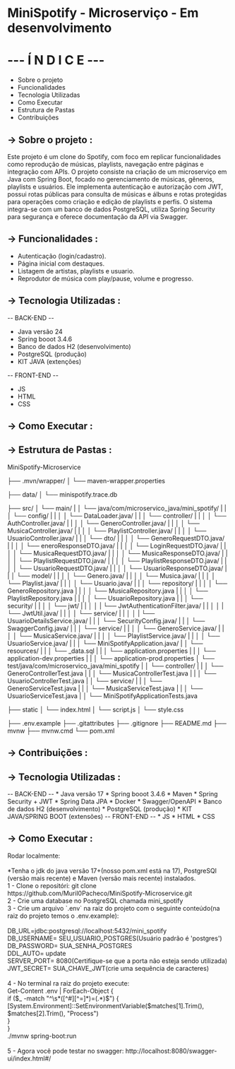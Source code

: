 # MiniSpotify - Microserviço - Em desenvolvimento

<h1>--- Í N D I C E ---</h1>

* Sobre o projeto
* Funcionalidades
* Tecnologia Utilizadas
* Como Executar
* Estrutura de Pastas
* Contribuições
  

<h2>→ Sobre o projeto :</h2>
Este projeto é um clone do Spotify, com foco em replicar funcionalidades como reprodução de músicas, playlists, navegação entre páginas e integração com APIs. O projeto consiste na criação de um microserviço em Java com Spring Boot, focado no gerenciamento de músicas, gêneros, playlists e usuários. Ele implementa autenticação e autorização com JWT, possui rotas públicas para consulta de músicas e álbuns e rotas protegidas para operações como criação e edição de playlists e perfis. O sistema integra-se com um banco de dados PostgreSQL, utiliza Spring Security para segurança e oferece documentação da API via Swagger.

<h2>→ Funcionalidades :</h2>

  * Autenticação (login/cadastro).
  * Página inicial com destaques.
  * Listagem de artistas, playlists e usuario.
  * Reprodutor de música com play/pause, volume e progresso.

<h2>→ Tecnologia Utilizadas :</h2>

  -- BACK-END -- 
  * Java versão 24
  * Spring booot 3.4.6
  * Banco de dados H2 (desenvolvimento)
  * PostgreSQL (produção)
  * KIT JAVA (extenções)

  -- FRONT-END --
  * JS
  * HTML 
  * CSS


<h2>→ Como Executar :</h2>

<h2>→ Estrutura de Pastas :</h2>

MiniSpotify-Microservice

├── .mvn/wrapper/
│ └── maven-wrapper.properties

├── data/
│ └── minispotify.trace.db

├── src/
│ └── main/
| │ └── java/com/microservico_java/mini_spotify/
| | │ └── config/
| | │ │ └── DataLoader.java/
| | │ └── controller/
| | │ │ └── AuthController.java/
| | │ │ └── GeneroController.java/
| | │ │ └── MusicaController.java/
| | │ │ └── PlaylistController.java/
| | │ │ └── UsuarioController.java/
| | │ └── dto/
| | │ │ └── GeneroRequestDTO.java/  
| | │ │ └── eneroResponseDTO.java/
| | │ │ └── LoginRequestDTO.java/
| | │ │ └── MusicaRequestDTO.java/
| | │ │ └── MusicaResponseDTO.java/
| | │ │ └── PlaylistRequestDTO.java/
| | │ │ └── PlaylistResponseDTO.java/
| | │ │ └── UsuarioRequestDTO.java/
| | │ │ └── UsuarioResponseDTO.java/
| | │ └── model/
| | │ │ └── Genero.java/
| | │ │ └── Musica.java/
| | │ │ └── Playlist.java/
| | │ │ └── Usuario.java/
| | │ └── repository/
| | │ │ └── GeneroRepository.java
| | │ │ └── MusicaRepository.java
| | │ │ └── PlaylistRepository.java
| | │ │ └── UsuarioRepository.java
| | │ └── security/
| | │ │ └── jwt/
| | │ │ | └── JwtAuthenticationFilter.java/
| | │ │ | └── JwtUtil.java/
| | │ │ └── service/
| | │ │ | └── UsuarioDetailsService.java/
| | │ └── SecurityConfig.java/
| | │ └── SwaggerConfig.java/
| | │ └── service/
| | │ │ └── GeneroService.java/
| | │ │ └── MusicaService.java/
| | │ │ └── PlaylistService.java/
| | │ │ └── UsuarioService.java/
| | │ └── MiniSpotifyApplication.java/
| │ └── resources/
| | │ └── _data.sql
| | │ └── application.properties
| | │ └── application-dev.properties
| | │ └── application-prod.properties
│ └── test/java/com/microservico_java/mini_spotify
| │ └── controller/
| | │ └── GeneroControllerTest.java
| | │ └── MusicaControllerTest.java
| | │ └── UsuarioControllerTest.java
| │ └── service/
| | │ └── GeneroServiceTest.java
| | │ └── MusicaServiceTest.java
| | │ └── UsuarioServiceTest.java
| │ └── MiniSpotifyApplicationTests.java

├── static
│ └── index.html
│ └── script.js
│ └── style.css

├── .env.example
├── .gitattributes
├── .gitignore
├── README.md
├── mvnw
├── mvnw.cmd
└── pom.xml

<h2>→ Contribuições :</h2>



<h2>→ Tecnologia Utilizadas :</h2>
 -- BACK-END --
 * Java versão 17
 * Spring booot 3.4.6
 * Maven
 * Spring Security + JWT
 * Spring Data JPA
 * Docker
 * Swagger/OpenAPI
 * Banco de dados H2 (desenvolvimento)
 * PostgreSQL (produção)
 * KIT JAVA/SPRING BOOT (extensões)
 -- FRONT-END --
 * JS
 * HTML
 * CSS

    
<h2>→ Como Executar :</h2>
Rodar localmente:
<br><br>
*Tenha o jdk do java versão 17+(nosso pom.xml está na 17), PostgreSQl (versão mais
recente) e Maven (versão mais recente) instalados.<br>
1 - Clone o repositóri: git clone
https://github.com/Muril0Pacheco/MiniSpotify-Microservice.git<br>
2 - Crie uma database no PostgreSQL chamada mini_spotify<br>
3 - Crie um arquivo `.env` na raiz do projeto com o seguinte conteúdo(na raiz do projeto
temos o .env.example):<br><br>
DB_URL=jdbc:postgresql://localhost:5432/mini_spotify<br>
DB_USERNAME= SEU_USUARIO_POSTGRES(Usuário padrão é 'postgres')<br>
DB_PASSWORD= SUA_SENHA_POSTGRES<br>
DDL_AUTO= update<br>
SERVER_PORT= 8080(Certifique-se que a porta não esteja sendo utilizada)<br>
JWT_SECRET= SUA_CHAVE_JWT(crie uma sequência de caracteres)<br>
<br>
4 - No terminal ra raiz do projeto execute:<br>
Get-Content .env | ForEach-Object {<br>
 if ($_ -match "^\s*([^#][^=]*)=(.*)$") {<br>
 [System.Environment]::SetEnvironmentVariable($matches[1].Trim(),
$matches[2].Trim(), "Process")<br>
 }<br>
}<br>
./mvnw spring-boot:run<br>
<br>5 - Agora você pode testar no swagger:
http://localhost:8080/swagger-ui/index.html#/
<br><br>



